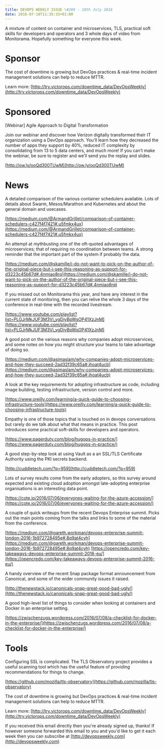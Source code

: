 ```yaml
---
title: DEVOPS WEEKLY ISSUE \#289 - 10th July 2016 
date: 2016-07-10T11:35:33+01:00
---
```


A mixture of content on container and microservices, TLS, practical soft skills for developers and operators and 3 whole days of video from Monitorama. Hopefully something for everyone this week.


Sponsor
======

The cost of downtime is growing but DevOps practices & real-time incident management solutions can help to reduce MTTR.

Learn more: [http://try.victorops.com/downtime_data/DevOpsWeekly](http://try.victorops.com/downtime_data/DevOpsWeekly)


Sponsored
========

[Webinar] Agile Approach to Digital Transformation

Join our webinar and discover how Verizon digitally transformed their IT organization using a DevOps approach. You’ll learn how they decreased the number of apps they support by 40%, reduced IT complexity by consolidating from 13 to 5 data centers, and much more!  If you can’t make the webinar, be sure to register and we’ll send you the replay and slides.

[http://ow.ly/ooQd300TUwM](http://ow.ly/ooQd300TUwM)


News
====

A detailed comparison of the various container schedulers available. Lots of details about Swarm, Mesos/Marathon and Kubernetes and about the general domain and usecases.

[https://medium.com/@ArmandGrillet/comparison-of-container-schedulers-c427f4f7421#.u5fmkx4ux](https://medium.com/@ArmandGrillet/comparison-of-container-schedulers-c427f4f7421#.u5fmkx4ux)


An attempt at mythbusting one of the oft-quoted advantages of microservices; that of requiring no coordination between teams. A strong reminder that the important part of the system if probably the data.

[https://medium.com/@skamille/i-do-not-want-to-pick-on-the-author-of-the-original-piece-but-i-see-this-reasoning-as-support-for-d3223c45b67d#.4nmiao8rq](https://medium.com/@skamille/i-do-not-want-to-pick-on-the-author-of-the-original-piece-but-i-see-this-reasoning-as-support-for-d3223c45b67d#.4nmiao8rq)


If you missed out on Monitorama this year, and have any interest in the current state of monitoring, then you can relive the whole 3 days of the conference in real-time with the recorded livestream.

[https://www.youtube.com/playlist?list=PLGJrMkJUF3M3Vi_vgDiyBpWsOP41XzJnM](https://www.youtube.com/playlist?list=PLGJrMkJUF3M3Vi_vgDiyBpWsOP41XzJnM)


A good post on the various reasons why companies adopt microservices, and some notes on how you might structure your teams to take advantage of doing so.

[https://medium.com/@asimaslam/why-companies-adopt-microservices-and-how-they-succeed-2ad32f39c65a#.ihoat4ucb](https://medium.com/@asimaslam/why-companies-adopt-microservices-and-how-they-succeed-2ad32f39c65a#.ihoat4ucb)


A look at the key requirements for adopting infrastructure as code, including image building, testing infrastructure, version control and more.

[https://www.oreilly.com/learning/a-quick-guide-to-choosing-infrastructure-tools](https://www.oreilly.com/learning/a-quick-guide-to-choosing-infrastructure-tools)


Empathy is one of those topics that is touched on in devops conversations but rarely do we talk about what that means in practice. This post introduces some practical soft-skills for developers and operators.

[https://www.pagerduty.com/blog/hugops-in-practice/](https://www.pagerduty.com/blog/hugops-in-practice/)


A good step-by-step look at using Vault as a an SSL/TLS Certificate Authority using the PKI secrets backend.

[http://cuddletech.com/?p=959](http://cuddletech.com/?p=959)


Lots of survey results come from the early adopters, so this survey around expected and existing cloud adoption amongst late-adopting enterprise organisations is an interesting data point.

[https://cote.io/2016/07/06/everyones-waiting-for-the-azure-accession/](https://cote.io/2016/07/06/everyones-waiting-for-the-azure-accession/)


A couple of quick writeups from the recent Devops Enterprise summit. Picks out the main points coming from the talks and links to some of the material from the conference.

[https://medium.com/@gareth.workman/devops-enterprise-summit-london-2016-1b972728495e#.8q9at4cyh](https://medium.com/@gareth.workman/devops-enterprise-summit-london-2016-1b972728495e#.8q9at4cyh)
[https://opencredo.com/key-takeaways-devops-enterprise-summit-2016-eu/](https://opencredo.com/key-takeaways-devops-enterprise-summit-2016-eu/)


A handy overview of the recent Snap package format announcement from Canonical, and some of the wider community issues it raised.

[http://thenewstack.io/canonicals-snap-great-good-bad-ugly/](http://thenewstack.io/canonicals-snap-great-good-bad-ugly/)


A good high-level list of things to consider when looking at containers and Docker in an enterprise setting.

[https://zwischenzugs.wordpress.com/2016/07/08/a-checklist-for-docker-in-the-enterprise/](https://zwischenzugs.wordpress.com/2016/07/08/a-checklist-for-docker-in-the-enterprise/)


Tools
=====

Configuring SSL is complicated. The TLS Observatory project provides a useful scanning tool which has the useful feature of providing recommendations for things to change.

[https://github.com/mozilla/tls-observatory](https://github.com/mozilla/tls-observatory)



The cost of downtime is growing but DevOps practices & real-time incident management solutions can help to reduce MTTR.

Learn more: [http://try.victorops.com/downtime_data/DevOpsWeekly](http://try.victorops.com/downtime_data/DevOpsWeekly)


If you received this email directly then you're already signed up, thanks! If however someone forwarded this email to you and you'd like to get it each week then you can subscribe at [http://devopsweekly.com](http://devopsweekly.com)

